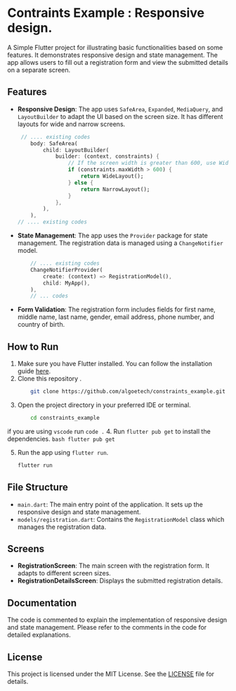 # Contraints Example : Responsive design.

A Simple Flutter project for illustrating basic functionalities based on some features. It demonstrates responsive design and state management. The app allows users to fill out a registration form and view the submitted details on a separate screen.

## Features

- **Responsive Design**: The app uses `SafeArea`, `Expanded`, `MediaQuery`, and `LayoutBuilder` to adapt the UI based on the screen size. It has different layouts for wide and narrow screens.

    ```dart
     // .... existing codes
        body: SafeArea(
            child: LayoutBuilder(
                builder: (context, constraints) {
                    // If the screen width is greater than 600, use WideLayout; otherwise, use NarrowLayout.
                    if (constraints.maxWidth > 600) {
                        return WideLayout();
                    } else {
                        return NarrowLayout();
                    }
                },
            ),
        ),
    // .... existing codes
    ```

- **State Management**: The app uses the `Provider` package for state management. The registration data is managed using a `ChangeNotifier` model.

    ```dart
        // .... existing codes
        ChangeNotifierProvider(
            create: (context) => RegistrationModel(),
            child: MyApp(),
        ),
        // ... codes
    ```

- **Form Validation**: The registration form includes fields for first name, middle name, last name, gender, email address, phone number, and country of birth.

## How to Run

1. Make sure you have Flutter installed. You can follow the installation guide [here](https://flutter.dev/docs/get-started/install).
2. Clone this repository .
    ```bash
        git clone https://github.com/algoetech/constraints_example.git
    ```
3. Open the project directory in your preferred IDE or terminal.
    ```bash
        cd constraints_example
    ```
  if you are using `vscode` run `code .`
4. Run `flutter pub get` to install the dependencies.
    ```bash
    flutter pub get
    ```

5. Run the app using `flutter run`.
    ```bash
    flutter run
    ```

## File Structure

- `main.dart`: The main entry point of the application. It sets up the responsive design and state management.
- `models/registration.dart`: Contains the `RegistrationModel` class which manages the registration data.

## Screens

- **RegistrationScreen**: The main screen with the registration form. It adapts to different screen sizes.
- **RegistrationDetailsScreen**: Displays the submitted registration details.

## Documentation

The code is commented to explain the implementation of responsive design and state management. Please refer to the comments in the code for detailed explanations.

## License

This project is licensed under the MIT License. See the [LICENSE](LICENSE) file for details.
